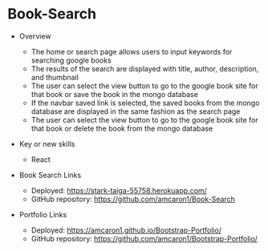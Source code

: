 # Book-Search

- Overview
    - The home or search page allows users to input keywords for searching google books
    - The results of the search are displayed with title, author, description, and thumbnail
    - The user can select the view button to go to the google book site for that book or save the book in the mongo database
    - If the navbar saved link is selected, the saved books from the mongo database are displayed in the same fashion as the search page
    - The user can select the view button to go to the google book site for that book or delete the book from the mongo database

- Key or new skills
    - React
    
-  Book Search Links
    - Deployed: https://stark-taiga-55758.herokuapp.com/
    - GitHub repository: https://github.com/amcaron1/Book-Search

- Portfolio Links
    - Deployed: https://amcaron1.github.io/Bootstrap-Portfolio/
    - GitHub repository: https://github.com/amcaron1/Bootstrap-Portfolio/